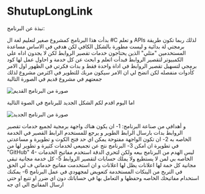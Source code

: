 # ShutupLongLink
نبذة عن البرنامج:

بدأت هذا البرنامج كمشروع صغير لتعليم لغة ال #C  و تعلم APIs لذلك ربما تكون طريقة برمجتي لة بدائية و ليست مطورة بالشكل الكافي 
لكن هدفي في الاساس مساعدة المستخدمين "مثلي" الذين يحتاجون خدمات تقصير الروابط لكن لا يجدون اداه علي الكمبيوتر لتقصير الروابط
فبدأت اتعلم و ابحث عن كل خدمة و احاول عمل لها كود برمجي لتسهيل تقصير الروابط في اداة واحدة فقط 
و بدات فكرتي في الظهور اول الامر كأدوات منفصله لكن اتضح لي ان الامر سيكون مربك للتطوير في اكثرمن مشروع 
لذلك جمعتهم في مشروع قديم في الصورة التالية

![صورة من البرنامج القديم](https://i.imgur.com/l2EIhCK.png)


اما اليوم اقدم لكم الشكل الجديد للبرنامج في الصوة التالية


![صورة من البرنامج الجديد](https://i.imgur.com/xe39mn2.png)


و أهدافي من صناعة البرنامج:
1- ان يكون هناك واجهة برمجية لجميع خدمات تقصير الروابط بدات بارسال الرابط الطوير و يرجع للمستخدم الرابط القصير في الخدمة الخاصه به
2- ان تكون الواجهة مفتوحة يمكن اي حد فتح الكوت و تطويرة و مساعدتي في تطويرة ان امكن
3- البرنامج نتج عن تجميعي لخدمات كثيرة و تطوير لها من "GitHub" 
4- ليس الهدم من البرنامج بيعه ولكن لتحري الدقة استخدم مفاتيح الخدمات الخاصه بي لمن لا يستطيع ولا يملك حسابات لتقصير الروابط 
5- كل خدمة مجانية تبقي مجانية كل خمة لها اعلانات يظل لها اعلانات و ان استخدمت مفاتيح خدماتي ف لي الحق في التربح من الينكات المستخدمة كتعويض لمجهودي في عمل البرنامج
6- يمكنك استخدام مفاتيحك الخاصه وحفظها و التعامل بها في حساباتك دون اي ضرر او تتبع او حتي ارسال المفاتيح الي اي جه
